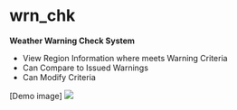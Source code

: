 # wrn_chk
**Weather Warning Check System**
- View Region Information where meets Warning Criteria
- Can Compare to Issued Warnings
- Can Modify Criteria

[Demo image]
<img src="https://hunter3789.github.io/wrn_chk/image/demo_image1.png">
